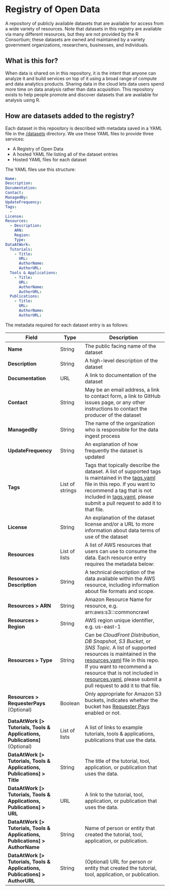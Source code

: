 # Registry of Open Data

A repository of publicly available datasets that are available for access from a wide variety of resources. Note that 
datasets in this registry are available via many different resources, but they are not provided by the R Consortium; 
these datasets are owned and maintained by a variety government organizations, researchers, businesses, and individuals.

## What is this for?

When data is shared on in this repository, it is the intent that anyone can analyze it and build services on top of it using a broad range of compute and 
data analytics products. Sharing data in the cloud lets data users spend more time on data analysis rather than data acquisition. 
This repository exists to help people promote and discover datasets that are available for analysis using R.

## How are datasets added to the registry?

Each dataset in this repository is described with metadata saved in a YAML file in the [/datasets](/datasets) directory. We use these YAML files to provide three services:

- A Registry of Open Data 
- A hosted YAML file listing all of the dataset entries
- Hosted YAML files for each dataset

The YAML files use this structure:

```yaml
Name:
Description:
Documentation:
Contact:
ManagedBy:
UpdateFrequency:
Tags:
  -
License:
Resources:
  - Description:
    ARN:
    Region:
    Type:
DataAtWork:
  Tutorials:
    - Title:
      URL:
      AuthorName:
      AuthorURL:
  Tools & Applications:
    - Title:
      URL:
      AuthorName:
      AuthorURL:
  Publications:
    - Title:
      URL:
      AuthorName:
      AuthorURL:
```

The metadata required for each dataset entry is as follows:

| Field | Type | Description |
| --- | --- | --- |
| **Name** | String | The public facing name of the dataset |
|**Description**|String|A high-level description of the dataset|
|**Documentation**|URL|A link to documentation of the dataset|
|**Contact**|String|May be an email address, a link to contact form, a link to GitHub issues page, or any other instructions to contact the producer of the dataset|
|**ManagedBy**|String|The name of the organization who is responsible for the data ingest process|
|**UpdateFrequency**|String|An explanation of how frequently the dataset is updated|
|**Tags**|List of strings|Tags that topically describe the dataset. A list of supported tags is maintained in the [tags.yaml](tags.yaml) file in this repo. If you want to recommend a tag that is not included in [tags.yaml](tags.yaml), please submit a pull request to add it to that file.|
|**License**|String|An explanation of the dataset license and/or a URL to more information about data terms of use of the dataset|
|**Resources**|List of lists|A list of AWS resources that users can use to consume the data. Each resource entry requires the metadata below:|
|**Resources > Description**|String|A technical description of the data available within the AWS resource, including information about file formats and scope.|
|**Resources > ARN**|String|Amazon Resource Name for resource, e.g. arn:aws:s3:::commoncrawl|
|**Resources > Region**|String|AWS region unique identifier, e.g. us-east-1|
|**Resources > Type**|String|Can be _CloudFront Distribution_, _DB Snapshot_, _S3 Bucket_, or _SNS Topic_. A list of supported resources is maintained in the [resources.yaml](resources.yaml) file in this repo. If you want to recommend a resource that is not included in [resources.yaml](resources.yaml), please submit a pull request to add it to that file.|
|**Resources > RequesterPays** (Optional)|Boolean|Only appropriate for Amazon S3 buckets, indicates whether the bucket has [Requester Pays](https://docs.aws.amazon.com/AmazonS3/latest/dev/RequesterPaysBuckets.html) enabled or not.|
|**DataAtWork  [> Tutorials, Tools & Applications, Publications]**  (Optional)|List of lists|A list of links to example tutorials, tools & applications, publications that use the data.|
|**DataAtWork [> Tutorials, Tools & Applications, Publications] > Title**|String|The title of the tutorial, tool, application, or publication that uses the data.|
|**DataAtWork [> Tutorials, Tools & Applications, Publications] > URL**|URL|A link to the tutorial, tool, application, or publication that uses the data.|
|**DataAtWork [> Tutorials, Tools & Applications, Publications] > AuthorName**|String|Name of person or entity that created  the tutorial, tool, application, or publication.|
|**DataAtWork [> Tutorials, Tools & Applications, Publications] > AuthorURL**|String|(Optional) URL for person or entity that created the tutorial, tool, application, or publication.|
